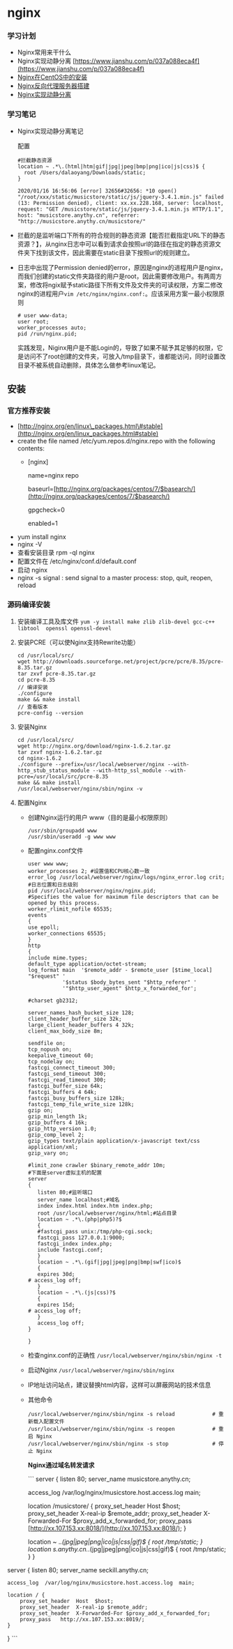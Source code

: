# nginx

### 学习计划

* Nginx常用来干什么
* Nginx实现动静分离 [https://www.jianshu.com/p/037a088eca4f](https://www.jianshu.com/p/037a088eca4f)
* [Nginx在CentOS中的安装](https://github.com/sharefuture1/Tutorial/tree/7549352525744252ab484c3dcf85953b82b413ec/plugins/plugins/nginx.md##安装)
* [Nginx反向代理服务器搭建](https://github.com/sharefuture1/Tutorial/tree/7549352525744252ab484c3dcf85953b82b413ec/plugins/plugins/nginx.md)
* [Nginx实现动静分离](https://github.com/sharefuture1/Tutorial/tree/7549352525744252ab484c3dcf85953b82b413ec/plugins/plugins/nginx.md)

### 学习笔记

* Nginx实现动静分离笔记

  配置

  ```text
  #拦截静态资源
  location ~ .*\.(html|htm|gif|jpg|jpeg|bmp|png|ico|js|css)$ {
    root /Users/dalaoyang/Downloads/static;
  }
  ```

  ```text
  2020/01/16 16:56:06 [error] 32656#32656: *10 open() "/root/xxx/static/musicstore/static/js/jquery-3.4.1.min.js" failed (13: Permission denied), client: xx.xx.228.168, server: localhost, request: "GET /musicstore/static/js/jquery-3.4.1.min.js HTTP/1.1", host: "musicstore.anythy.cn", referrer: "http://musicstore.anythy.cn/musicstore/"
  ```

* 拦截的是监听端口下所有的符合规则的静态资源【能否拦截指定URL下的静态资源？】，从nginx日志中可以看到请求会按照url的路径在指定的静态资源文件夹下找到该文件，因此需要在static目录下按照url的规则建立。
* 日志中出现了Permission denied的error，原因是nginx的进程用户是nginx，而我们创建的static文件夹路径的用户是root，因此需要修改用户。有两周方案，修改将ngix赋予static路径下所有文件及文件夹的可读权限，方案二修改nginx的进程用户`vim /etc/nginx/nginx.conf:`。应该采用方案一最小权限原则

  ```text
  # user www-data;
  user root;
  worker_processes auto;
  pid /run/nginx.pid;
  ```

  实践发现，Niginx用户是不能Login的，导致了如果不赋予其足够的权限，它是访问不了root创建的文件夹，可放入/tmp目录下，谁都能访问，同时设置改目录不被系统自动删除，具体怎么做参考linux笔记。

## 安装

### 官方推荐安装

* [http://nginx.org/en/linux\_packages.html\#stable](http://nginx.org/en/linux_packages.html#stable)
* create the file named /etc/yum.repos.d/nginx.repo with the following contents:
  * \[nginx\]

    name=nginx repo

    baseurl=[http://nginx.org/packages/centos/7/$basearch/](http://nginx.org/packages/centos/7/$basearch/)

    gpgcheck=0

    enabled=1
* yum install nginx
* nginx -V
* 查看安装目录  rpm -ql nginx
* 配置文件在 /etc/nginx/conf.d/default.conf
* 启动 nginx
* nginx -s signal     : send signal to a master process: stop, quit, reopen, reload

### 源码编译安装

1. 安装编译工具及库文件 `yum -y install make zlib zlib-devel gcc-c++ libtool  openssl openssl-devel`
2. 安装PCRE（可以使Nginx支持Rewrite功能）

   ```text
   cd /usr/local/src/
   wget http://downloads.sourceforge.net/project/pcre/pcre/8.35/pcre-8.35.tar.gz
   tar zxvf pcre-8.35.tar.gz
   cd pcre-8.35
   // 编译安装
   ./configure
   make && make install
   // 查看版本
   pcre-config --version
   ```

3. 安装Nginx

   ```text
   cd /usr/local/src/
   wget http://nginx.org/download/nginx-1.6.2.tar.gz
   tar zxvf nginx-1.6.2.tar.gz
   cd nginx-1.6.2
   ./configure --prefix=/usr/local/webserver/nginx --with-http_stub_status_module --with-http_ssl_module --with-pcre=/usr/local/src/pcre-8.35
   make && make install
   /usr/local/webserver/nginx/sbin/nginx -v
   ```

4. 配置Nginx
   * 创建Nginx运行的用户 www（目的是最小权限原则）

     ```text
     /usr/sbin/groupadd www
     /usr/sbin/useradd -g www www
     ```

   * 配置nginx.conf文件

     ```text
     user www www;
     worker_processes 2; #设置值和CPU核心数一致
     error_log /usr/local/webserver/nginx/logs/nginx_error.log crit; #日志位置和日志级别
     pid /usr/local/webserver/nginx/nginx.pid;
     #Specifies the value for maximum file descriptors that can be opened by this process.
     worker_rlimit_nofile 65535;
     events
     {
     use epoll;
     worker_connections 65535;
     }
     http
     {
     include mime.types;
     default_type application/octet-stream;
     log_format main  '$remote_addr - $remote_user [$time_local] "$request" '
                '$status $body_bytes_sent "$http_referer" '
                '"$http_user_agent" $http_x_forwarded_for';

     #charset gb2312;

     server_names_hash_bucket_size 128;
     client_header_buffer_size 32k;
     large_client_header_buffers 4 32k;
     client_max_body_size 8m;

     sendfile on;
     tcp_nopush on;
     keepalive_timeout 60;
     tcp_nodelay on;
     fastcgi_connect_timeout 300;
     fastcgi_send_timeout 300;
     fastcgi_read_timeout 300;
     fastcgi_buffer_size 64k;
     fastcgi_buffers 4 64k;
     fastcgi_busy_buffers_size 128k;
     fastcgi_temp_file_write_size 128k;
     gzip on;
     gzip_min_length 1k;
     gzip_buffers 4 16k;
     gzip_http_version 1.0;
     gzip_comp_level 2;
     gzip_types text/plain application/x-javascript text/css application/xml;
     gzip_vary on;

     #limit_zone crawler $binary_remote_addr 10m;
     #下面是server虚拟主机的配置
     server
     {
        listen 80;#监听端口
        server_name localhost;#域名
        index index.html index.htm index.php;
        root /usr/local/webserver/nginx/html;#站点目录
        location ~ .*\.(php|php5)?$
        {
        #fastcgi_pass unix:/tmp/php-cgi.sock;
        fastcgi_pass 127.0.0.1:9000;
        fastcgi_index index.php;
        include fastcgi.conf;
        }
        location ~ .*\.(gif|jpg|jpeg|png|bmp|swf|ico)$
        {
        expires 30d;
     # access_log off;
        }
        location ~ .*\.(js|css)?$
        {
        expires 15d;
     # access_log off;
        }
        access_log off;
     }

     }
     ```

   * 检查nginx.conf的正确性 `/usr/local/webserver/nginx/sbin/nginx -t`
   * 启动Nginx `/usr/local/webserver/nginx/sbin/nginx`
   * IP地址访问站点，建议替换html内容，这样可以屏蔽网站的技术信息
   * 其他命令

     ```text
     /usr/local/webserver/nginx/sbin/nginx -s reload            # 重新载入配置文件
     /usr/local/webserver/nginx/sbin/nginx -s reopen            # 重启 Nginx
     /usr/local/webserver/nginx/sbin/nginx -s stop              # 停止 Nginx
     ```

     **Nginx通过域名转发请求**

     \`\`\` server { listen 80; server\_name musicstore.anythy.cn;

     access\_log /var/log/nginx/musicstore.host.access.log main;

     location /musicstore/ { proxy\_set\_header Host $host; proxy\_set\_header X-real-ip $remote\_addr; proxy\_set\_header X-Forwarded-For $proxy\_add\_x\_forwarded\_for; proxy\_pass [http://xx.107.153.xx:8018/](http://xx.107.153.xx:8018/); }

     location ~ ._.\(jpg\|jpeg\|png\|ico\|js\|css\|gif\)$ { root /tmp/static; } location s.anythy.cn._.\(jpg\|jpeg\|png\|ico\|js\|css\|gif\)$ { root /tmp/static; } }

server { listen 80; server\_name seckill.anythy.cn;

```text
access_log  /var/log/nginx/musicstore.host.access.log  main;

location / {
    proxy_set_header  Host  $host;
    proxy_set_header  X-real-ip $remote_addr;
    proxy_set_header  X-Forwarded-For $proxy_add_x_forwarded_for;
    proxy_pass   http://xx.107.153.xx:8019/;
}
```

} \`\`\`

